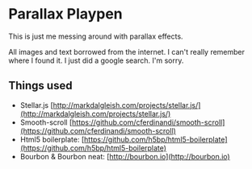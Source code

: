 # Parallax Playpen

This is just me messing around with parallax effects.

All images and text borrowed from the internet. I can't really remember where I found it. I just did a google search. I'm sorry.

## Things used

* Stellar.js [http://markdalgleish.com/projects/stellar.js/](http://markdalgleish.com/projects/stellar.js/)
* Smooth-scroll [https://github.com/cferdinandi/smooth-scroll](https://github.com/cferdinandi/smooth-scroll)
* Html5 boilerplate: [https://github.com/h5bp/html5-boilerplate](https://github.com/h5bp/html5-boilerplate)
* Bourbon & Bourbon neat: [http://bourbon.io](http://bourbon.io)
